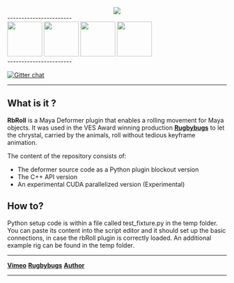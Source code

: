 

<div align="center">
	<a href="https://vimeo.com/65326506#t=1m42s" target="_blank"><img src="www.kiiia.com/rb_roll/repo_images/rb_roll_1.jpg"></a>
</div>
-----------------------
<div align="left">
	<a href="www.kiiia.com/rb_roll/repo_images/rb_roll_1.jpg" target="_blank"><img width="80" height="80" src="www.kiiia.com/rb_roll/repo_images/rb_roll_1_thumb.jpg"></a>
	<a href="www.kiiia.com/rb_roll/repo_images/rb_roll_2.jpg" target="_blank"><img width="80" height="80" src="www.kiiia.com/rb_roll/repo_images/rb_roll_2_thumb.jpg"></a>
	<a href="www.kiiia.com/rb_roll/repo_images/rb_roll_3.jpg" target="_blank"><img width="80" height="80" src="www.kiiia.com/rb_roll/repo_images/rb_roll_3_thumb.jpg"></a>
	<a href="www.kiiia.com/rb_roll/repo_images/rb_roll_4.jpg" target="_blank"><img width="80" height="80" src="www.kiiia.com/rb_roll/repo_images/rb_roll_4_thumb.jpg"></a>
</div>
-----------------------

[![Gitter chat](https://badges.gitter.im/gitterHQ/gitter.png)](https://gitter.im/timmwagener/rb_roll)

-----------------------


What is it ?
-----------------------
**RbRoll** is a Maya Deformer plugin that enables a rolling movement for Maya objects. It was used in the VES Award winning production [**Rugbybugs**](https://vimeo.com/87320044) to let the chrystal, carried by the animals, roll without tedious keyframe animation.


The content of the repository consists of:
* The deformer source code as a Python plugin blockout version
* The C++ API version
* An experimental CUDA parallelized version (Experimental)


How to?
-----------------------
Python setup code is within a file called test_fixture.py in the temp folder.
You can paste its content into the script editor and it should set up the basic connections,
in case the rbRoll plugin is correctly loaded.
An additional example rig can be found in the temp folder.


-----------------------

[**Vimeo**](https://vimeo.com/65326506#t=1m42s) [**Rugbybugs**](https://vimeo.com/87320044) [**Author**](http://www.timmwagener.com/)

-----------------------